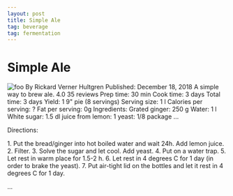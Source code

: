 ```yaml
---
layout: post
title: Simple Ale
tag: beverage
tag: fermentation
---
```

<div xmlns:v="http://rdf.data-vocabulary.org/#" typeof="v:Recipe">
   <h1 property="v:name">Simple Ale</h1>
   <img src="apple-pie.jpg" rel="v:photo" alt="foo">
   By <span property="v:author">Rickard Verner Hultgren</span>
   Published: <span property="v:published" content="2009-11-05">December 18, 2018</span>
   <span property="v:summary">A simple way to brew ale.</span>
   <span rel="v:review">
      <span typeof="v:Review-aggregate">
         <span property="v:rating">4.0</span>
         <span property="v:count">35</span> reviews
      </span>
   </span>
   Prep time: <span property="v:prepTime" content="PT30M">30 min</span>
   Cook time: <span property="v:cookTime" content="PT1H">3 days</span>
   Total time: <span property="v:totalTime" content="PT1H30M">3 days</span>
   Yield: <span property="v:yield">1 9" pie (8 servings)</span>
   <span rel="v:nutrition">
      <span typeof="v:Nutrition"> 
        Serving size: <span property="v:servingSize">1 l</span>
        Calories per serving: <span property="v:calories">?</span>
        Fat per serving: <span property="v:fat">0g</span> 
      </span>
   </span>
   Ingredients:   
   <span rel="v:ingredient">
      <span typeof="v:RecipeIngredient"> 
         Grated <span property="v:name">ginger</span>:   
         <span property="v:amount">250 g</span> 
     </span>   
   </span>
   <span rel="v:ingredient">
      <span typeof="v:RecipeIngredient"> 
         <span property="v:name">Water</span>:   
         <span property="v:amount">1 l</span>  
      </span>   
   </span>  
   <span rel="v:ingredient">
      <span typeof="v:RecipeIngredient"> 
         <span property="v:name">White sugar</span>:   
         <span property="v:amount">1.5 dl</span>  
      </span>   
   </span>  
   <span rel="v:ingredient">
      <span typeof="v:RecipeIngredient"> 
         juice from <span property="v:name">lemon</span>:   
         <span property="v:amount">1</span>  
      </span>   
   </span>  
   <span rel="v:ingredient">
      <span typeof="v:RecipeIngredient"> 
         <span property="v:name">yeast</span>:   
         <span property="v:amount">1/8 package</span>  
      </span>   
   </span>  
   ...
 
   Directions:
   <div property="v:instructions">
1. Put the bread/ginger into hot boiled water and wait 24h. Add lemon juice.
2. Filter.
3. Solve the sugar and let cool. Add yeast.
4. Put on a water trap.
5. Let rest in warm place for 1.5-2 h.
6. Let rest in 4 degrees C for 1 day (in order to brake the yeast).
7. Put air-tight lid on the bottles and let it rest in 4 degrees C for 1 day.

   ...   
   </div>
</div>

